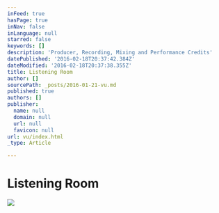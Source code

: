 ```yaml
---
inFeed: true
hasPage: true
inNav: false
inLanguage: null
starred: false
keywords: []
description: 'Producer, Recording, Mixing and Performance Credits'
datePublished: '2016-02-18T20:37:42.384Z'
dateModified: '2016-02-18T20:37:38.355Z'
title: Listening Room
author: []
sourcePath: _posts/2016-01-21-vu.md
published: true
authors: []
publisher:
  name: null
  domain: null
  url: null
  favicon: null
url: vu/index.html
_type: Article

---
```

# Listening Room
![](https://the-grid-user-content.s3-us-west-2.amazonaws.com/c6ab2d0a-f337-4a9c-8caa-7356988fd0ce.png)